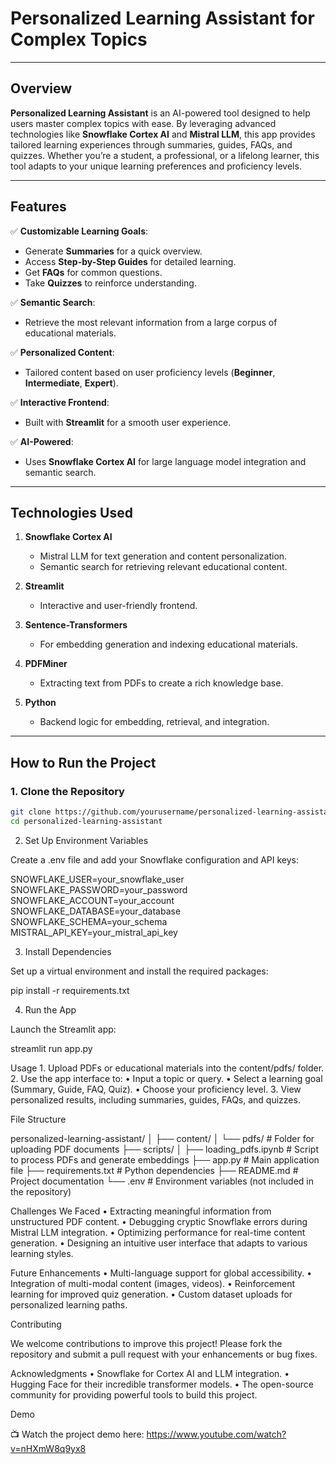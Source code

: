 # **Personalized Learning Assistant for Complex Topics**

---

## **Overview**
**Personalized Learning Assistant** is an AI-powered tool designed to help users master complex topics with ease. By leveraging advanced technologies like **Snowflake Cortex AI** and **Mistral LLM**, this app provides tailored learning experiences through summaries, guides, FAQs, and quizzes. Whether you’re a student, a professional, or a lifelong learner, this tool adapts to your unique learning preferences and proficiency levels.

---

## **Features**

✅ **Customizable Learning Goals**:  
- Generate **Summaries** for a quick overview.  
- Access **Step-by-Step Guides** for detailed learning.  
- Get **FAQs** for common questions.  
- Take **Quizzes** to reinforce understanding.  

✅ **Semantic Search**:  
- Retrieve the most relevant information from a large corpus of educational materials.

✅ **Personalized Content**:  
- Tailored content based on user proficiency levels (**Beginner**, **Intermediate**, **Expert**).  

✅ **Interactive Frontend**:  
- Built with **Streamlit** for a smooth user experience.  

✅ **AI-Powered**:  
- Uses **Snowflake Cortex AI** for large language model integration and semantic search.  

---

## **Technologies Used**

1. **Snowflake Cortex AI**  
   - Mistral LLM for text generation and content personalization.  
   - Semantic search for retrieving relevant educational content.  

2. **Streamlit**  
   - Interactive and user-friendly frontend.  

3. **Sentence-Transformers**  
   - For embedding generation and indexing educational materials.  

4. **PDFMiner**  
   - Extracting text from PDFs to create a rich knowledge base.  

5. **Python**  
   - Backend logic for embedding, retrieval, and integration.

---

## **How to Run the Project**

### **1. Clone the Repository**
```bash
git clone https://github.com/yourusername/personalized-learning-assistant.git
cd personalized-learning-assistant
```
2. Set Up Environment Variables

Create a .env file and add your Snowflake configuration and API keys:

SNOWFLAKE_USER=your_snowflake_user
SNOWFLAKE_PASSWORD=your_password
SNOWFLAKE_ACCOUNT=your_account
SNOWFLAKE_DATABASE=your_database
SNOWFLAKE_SCHEMA=your_schema
MISTRAL_API_KEY=your_mistral_api_key

3. Install Dependencies

Set up a virtual environment and install the required packages:

pip install -r requirements.txt

4. Run the App

Launch the Streamlit app:

streamlit run app.py

Usage
	1.	Upload PDFs or educational materials into the content/pdfs/ folder.
	2.	Use the app interface to:
	•	Input a topic or query.
	•	Select a learning goal (Summary, Guide, FAQ, Quiz).
	•	Choose your proficiency level.
	3.	View personalized results, including summaries, guides, FAQs, and quizzes.

File Structure

personalized-learning-assistant/
│
├── content/
│   └── pdfs/                 # Folder for uploading PDF documents
├── scripts/
│   ├── loading_pdfs.ipynb    # Script to process PDFs and generate embeddings
├── app.py                    # Main application file
├── requirements.txt          # Python dependencies
├── README.md                 # Project documentation
└── .env                      # Environment variables (not included in the repository)

Challenges We Faced
	•	Extracting meaningful information from unstructured PDF content.
	•	Debugging cryptic Snowflake errors during Mistral LLM integration.
	•	Optimizing performance for real-time content generation.
	•	Designing an intuitive user interface that adapts to various learning styles.

Future Enhancements
	•	Multi-language support for global accessibility.
	•	Integration of multi-modal content (images, videos).
	•	Reinforcement learning for improved quiz generation.
	•	Custom dataset uploads for personalized learning paths.

Contributing

We welcome contributions to improve this project! Please fork the repository and submit a pull request with your enhancements or bug fixes.

Acknowledgments
	•	Snowflake for Cortex AI and LLM integration.
	•	Hugging Face for their incredible transformer models.
	•	The open-source community for providing powerful tools to build this project.

Demo

📺 Watch the project demo here: https://www.youtube.com/watch?v=nHXmW8q9yx8
